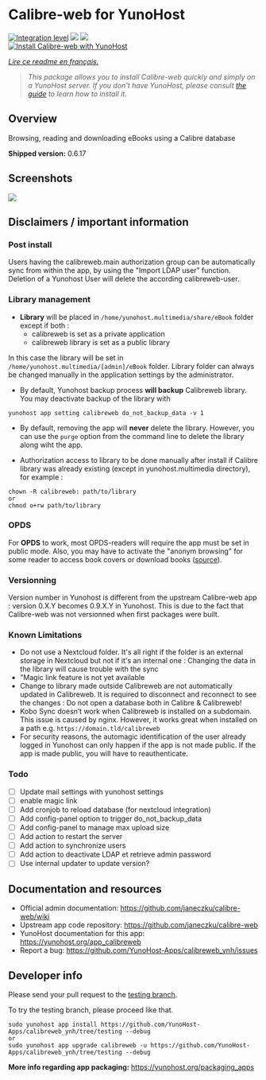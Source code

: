 <!--
N.B.: This README was automatically generated by https://github.com/YunoHost/apps/tree/master/tools/README-generator
It shall NOT be edited by hand.
-->

# Calibre-web for YunoHost

[![Integration level](https://dash.yunohost.org/integration/calibreweb.svg)](https://dash.yunohost.org/appci/app/calibreweb) ![](https://ci-apps.yunohost.org/ci/badges/calibreweb.status.svg) ![](https://ci-apps.yunohost.org/ci/badges/calibreweb.maintain.svg)  
[![Install Calibre-web with YunoHost](https://install-app.yunohost.org/install-with-yunohost.svg)](https://install-app.yunohost.org/?app=calibreweb)

*[Lire ce readme en français.](./README_fr.md)*

> *This package allows you to install Calibre-web quickly and simply on a YunoHost server.
If you don't have YunoHost, please consult [the guide](https://yunohost.org/#/install) to learn how to install it.*

## Overview

Browsing, reading and downloading eBooks using a Calibre database

**Shipped version:** 0.6.17



## Screenshots

![](./doc/screenshots/screenshot.png)

## Disclaimers / important information


### Post install

Users having the calibreweb.main authorization group can be automatically sync from within the app, by using the "Import LDAP user" function.
Deletion of a Yunohost User will delete the according calibreweb-user.


### Library management

* **Library** will be placed in `/home/yunohost.multimedia/share/eBook` folder except if both :
  - calibreweb is set as a private application
  - calibreweb library is set as a public library

In this case the library will be set in `/home/yunohost.multimedia/[admin]/eBook` folder. Library folder can always be changed manually in the application settings by the administrator.

* By default, Yunohost backup process **will backup** Calibreweb library.
You may deactivate backup of the library with 
```
yunohost app setting calibreweb do_not_backup_data -v 1
```

* By default, removing the app will **never** delete the library. However, you can use the ```purge``` option from the command line to delete the library along wiht the app.


* Authorization access to library to be done manually after install if Calibre library was already existing (except in yunohost.multimedia directory), for example :
```
chown -R calibreweb: path/to/library
or
chmod o+rw path/to/library
``` 

### OPDS

For **OPDS** to work, most OPDS-readers will require the app must be set in public mode.
Also, you may have to activate the "anonym browsing" for some reader to access book covers or download books ([source](https://github.com/janeczku/calibre-web/wiki/FAQ#which-opds-readers-work-with-calibre-web)).

### Versionning

Version number in Yunohost is different from the upstream Calibre-web app : version 0.X.Y becomes 0.9.X.Y in Yunohost. This is due to the fact that Calibre-web was not versionned when first packages were built.

### Known Limitations

* Do not use a Nextcloud folder. It's all right if the folder is an external storage in Nextcloud but not if it's an internal one : Changing the data in the library will cause trouble with the sync
* "Magic link feature is not yet available
* Change to library made outside Calibreweb are not automatically updated in Calibreweb. It is required to disconnect and reconnect to see the changes : Do not open a database both in Calibre & Calibreweb!
* Kobo Sync doesn’t work when Calibreweb is installed on a subdomain. This issue is caused by nginx. However, it works great when installed on a path e.g. `https://domain.tld/calibreweb`
* For security reasons, the automagic identification of the user already logged in Yunohost can only happen if the app is not made public. If the app is made public, you will have to reauthenticate.

### Todo
- [ ] Update mail settings with yunohost settings
- [ ] enable magic link
- [ ] Add cronjob to reload database (for nextcloud integration)
- [ ] Add config-panel option to trigger do_not_backup_data
- [ ] Add config-panel to manage max upload size
- [ ] Add action to restart the server
- [ ] Add action to synchronize users
- [ ] Add action to deactivate LDAP et retrieve admin password
- [ ] Use internal updater to update version?

## Documentation and resources

* Official admin documentation: https://github.com/janeczku/calibre-web/wiki
* Upstream app code repository: https://github.com/janeczku/calibre-web
* YunoHost documentation for this app: https://yunohost.org/app_calibreweb
* Report a bug: https://github.com/YunoHost-Apps/calibreweb_ynh/issues

## Developer info

Please send your pull request to the [testing branch](https://github.com/YunoHost-Apps/calibreweb_ynh/tree/testing).

To try the testing branch, please proceed like that.
```
sudo yunohost app install https://github.com/YunoHost-Apps/calibreweb_ynh/tree/testing --debug
or
sudo yunohost app upgrade calibreweb -u https://github.com/YunoHost-Apps/calibreweb_ynh/tree/testing --debug
```

**More info regarding app packaging:** https://yunohost.org/packaging_apps